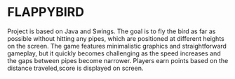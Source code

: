 # FLAPPYBIRD
Project is based on Java and Swings. The goal is to fly the bird as far as possible without hitting any pipes, which are positioned at different heights on the screen. The game features minimalistic graphics and straightforward gameplay, but it quickly becomes challenging as the speed increases and the gaps between pipes become narrower. Players earn points based on the distance traveled,score is displayed on screen.
